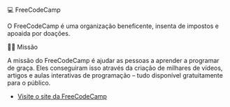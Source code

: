 💻 FreeCodeCamp

O FreeCodeCamp é uma organização beneficente, insenta de impostos e apoaida por doações.

👨‍💻 Missão 

A missão do FreeCodeCamp é ajudar as pessoas a aprender a programar de graça. Eles conseguiram isso através da criação de milhares de vídeos, artigos e aulas interativas de programação – tudo disponível gratuitamente para o público. 

- [Visite o site da FreeCodeCamp](https://www.freecodecamp.org/learn)